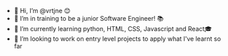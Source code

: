 - 👋 Hi, I’m @vrtjne 😊
- 👀 I’m in training to be a junior Software Engineer! 📚
- 🌱 I’m currently learning python, HTML, CSS, Javascript and React🎓
- 💞️ I’m looking to work on entry level projects to apply what I've learnt so far

<!---
vrtjne/vrtjne is a ✨ special ✨ repository because its `README.md` (this file) appears on your GitHub profile.
You can click the Preview link to take a look at your changes.
--->
